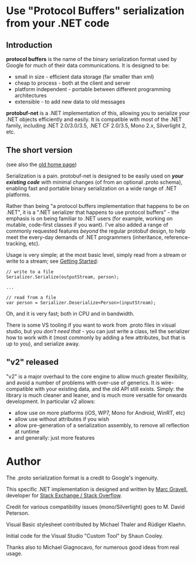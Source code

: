 # Use "Protocol Buffers" serialization from your .NET code #

## Introduction ##

**protocol buffers** is the name of the binary serialization format used by Google for much of their data communications. It is designed to be:

  * small in size - efficient data storage (far smaller than xml)
  * cheap to process - both at the client and server
  * platform independent - portable between different programming architectures
  * extensible - to add new data to old messages

**protobuf-net** is a .NET implementation of this, allowing you to serialize your .NET objects efficiently and easily. It is compatible with most of the .NET family, including .NET 2.0/3.0/3.5, .NET CF 2.0/3.5, Mono 2.x, Silverlight 2, etc.

## The short version ##

(see also the [old home page](http://code.google.com/p/protobuf-net/wiki/HomePagePre2))

Serialization is a pain. protobuf-net is designed to be easily used on **_your existing code_** with minimal changes (of from an optional .proto schema), enabling fast and portable binary serialization on a wide range of .NET platforms.

Rather than being "a protocol buffers implementation that happens to be on .NET", it is a ".NET serializer that happens to use protocol buffers" - the emphasis is on being familiar to .NET users (for example, working on mutable, code-first classes if you want). I've also added a range of commonly requested features _beyond_ the regular protobuf design, to help meet the every-day demands of .NET programmers (inheritance, reference-tracking, etc).

Usage is very simple; at the most basic level, simply read from a stream or write to a stream; see [Getting Started](http://code.google.com/p/protobuf-net/wiki/GettingStarted):

```
// write to a file
Serializer.Serialize(outputStream, person);

...

// read from a file
var person = Serializer.Deserialize<Person>(inputStream);
```

Oh, and it is very fast; both in CPU and in bandwidth.

There is some VS tooling if you want to work from .proto files in visual studio, but you _don't need that_ - you can just write a class, tell the serializer how to work with it (most commonly by adding a few attributes, but that is up to you), and serialize away.

## "v2" released ##

"v2" is a major overhaul to the core engine to allow much greater flexibility, and avoid a number of problems with over-use of generics. It is wire-compatible with your existing data, and the old API still exists. Simply: the library is much cleaner and leaner, and is much more versatile for onwards development. In particular v2 allows:

  * allow use on more platforms (iOS, WP7, Mono for Android, WinRT, etc)
  * allow use without attributes if you wish
  * allow pre-generation of a serialization assembly, to remove all reflection at runtime
  * and generally: just more features

# Author #
The .proto serialization format is a credit to Google's ingenuity.

This specific .NET implementation is designed and written by [Marc Gravell](mailto:marc.gravell@gmail.com), developer for [Stack Exchange / Stack Overflow](http://stackexchange.com).

Credit for various compatibility issues (mono/Silverlight) goes to M. David Peterson.

Visual Basic stylesheet contributed by Michael Thaler and Rüdiger Klaehn.

Initial code for the Visual Studio "Custom Tool" by Shaun Cooley.

Thanks also to Michael Giagnocavo, for numerous good ideas from real usage.